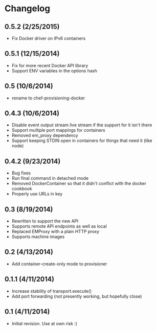 # Changelog
## 0.5.2 (2/25/2015)

- Fix Docker driver on IPv6 containers

## 0.5.1 (12/15/2014)

- Fix for more recent Docker API library
- Support ENV variables in the options hash

## 0.5 (10/6/2014)

- rename to chef-provisioning-docker

## 0.4.3 (10/6/2014)

* Disable event output stream live stream if the support for it isn't there
* Support multiple port mappings for containers
* Removed em_proxy dependency 
* Support keeping STDIN open in containers for things that need it (like node)

## 0.4.2 (9/23/2014)

- Bug fixes
- Run final command in detached mode
- Removed DockerContainer so that it didn't conflict with the docker cookbook
- Properly use URLs in  key


## 0.3 (8/19/2014)

- Rewritten to support the new  API
- Supports remote API endpoints as well as local 
- Replaced EMProxy with a plain HTTP proxy 
- Supports machine images

## 0.2 (4/13/2014)

- Add container-create-only mode to provisioner

## 0.1.1 (4/11/2014)

- Increase stability of transport.execute()
- Add port forwarding (not presently working, but hopefully close)

## 0.1 (4/11/2014)

- Initial revision.  Use at own risk :)
